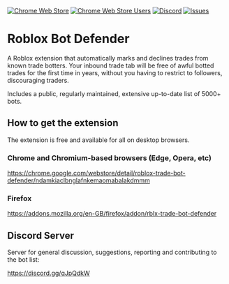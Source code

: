 [![Chrome Web Store](https://img.shields.io/chrome-web-store/stars/ndamkiaclbnglafnkemaomabalakdmmm?label=Chrome%20Rating&style=flat&logo=google)](https://chrome.google.com/webstore/detail/roblox-trade-bot-defender/ndamkiaclbnglafnkemaomabalakdmmm/)
[![Chrome Web Store Users](https://img.shields.io/chrome-web-store/users/ndamkiaclbnglafnkemaomabalakdmmm?label=Chrome%20Users&style=flat&logo=google)](https://chrome.google.com/webstore/detail/roblox-trade-bot-defender/ndamkiaclbnglafnkemaomabalakdmmm/)
[![Discord](https://img.shields.io/discord/733399004515270676?label=Discord&style=flat&logo=discord)](https://discord.gg/qJpQdkW)
[![Issues](https://img.shields.io/github/issues/codetariat/bot-defender?style=flat&label=Issues)](https://github.com/codetariat/bot-defender/issues)

# Roblox Bot Defender

A Roblox extension that automatically marks and declines trades from known trade botters. Your inbound trade tab will be free of awful botted trades for the first time in years, without you having to restrict to followers, discouraging traders.

Includes a public, regularly maintained, extensive up-to-date list of 5000+ bots.

## How to get the extension

The extension is free and available for all on desktop browsers.
### Chrome and Chromium-based browsers (Edge, Opera, etc)

https://chrome.google.com/webstore/detail/roblox-trade-bot-defender/ndamkiaclbnglafnkemaomabalakdmmm

### Firefox

https://addons.mozilla.org/en-GB/firefox/addon/rblx-trade-bot-defender

## Discord Server

Server for general discussion, suggestions, reporting and contributing to the bot list:

https://discord.gg/qJpQdkW